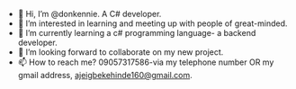 - 👋 Hi, I’m @donkennie. A C# developer.
- 👀 I’m interested in learning and meeting up with people of great-minded.
- 🌱 I’m currently learning a c# programming language- a backend developer. 
- 💞️ I’m looking forward to collaborate on my new project.
- 📫 How to reach me? 09057317586-via my telephone number OR my gmail address, ajeigbekehinde160@gmail.com.
 
